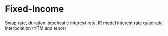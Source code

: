 # Fixed-Income
Swap rate, duration, stochastic interest rate, IR model
interest rate quadratic interpolation (YTM and tenor)
